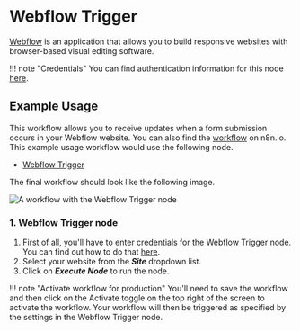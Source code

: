 # Webflow Trigger

[Webflow](https://webflow.com) is an application that allows you to build responsive websites with browser-based visual editing software.

!!! note "Credentials"
    You can find authentication information for this node [here](/integrations/credentials/webflow/).


## Example Usage

This workflow allows you to receive updates when a form submission occurs in your Webflow website. You can also find the [workflow](https://n8n.io/workflows/651) on n8n.io. This example usage workflow would use the following node.

- [Webflow Trigger]()

The final workflow should look like the following image.

![A workflow with the Webflow Trigger node](/_images/integrations/trigger-nodes/webflowtrigger/workflow.png)

### 1. Webflow Trigger node

1. First of all, you'll have to enter credentials for the Webflow Trigger node. You can find out how to do that [here](/integrations/credentials/webflow/).
2. Select your website from the ***Site*** dropdown list.
3. Click on ***Execute Node*** to run the node.

!!! note "Activate workflow for production"
    You'll need to save the workflow and then click on the Activate toggle on the top right of the screen to activate the workflow. Your workflow will then be triggered as specified by the settings in the Webflow Trigger node.

